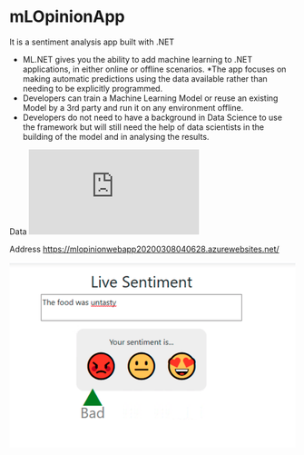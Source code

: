# mLOpinionApp

It is a sentiment analysis app built with .NET

* ML.NET gives you the ability to add machine learning to .NET applications, in either online or offline scenarios. 
*The app focuses on making automatic predictions using the data available rather than needing to be explicitly programmed.
* Developers can train a Machine Learning Model or reuse an existing Model by a 3rd party and run it on any environment offline. 
* Developers do not need to have a background in Data Science to use the framework but will still need the help of data scientists in the  building of the model and in analysing the results.

Data
![Yelp customer feedback](https://github.com/ajmald/mLOpinionApp/blob/master/mLOpinionWebApp/Data/yelp_labelled.txt)

Address
https://mlopinionwebapp20200308040628.azurewebsites.net/

![Sentiment analysis app with .NET](https://github.com/ajmald/mLOpinionApp/blob/master/mLOpinionWebApp/wwwroot/images/mLopinionSentiment.png)
